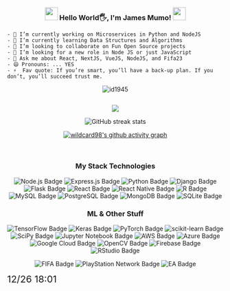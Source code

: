 <div align="center">
  <h3>
    <img src="https://media.giphy.com/media/12oufCB0MyZ1Go/giphy.gif" width="30"/>
    Hello World🖐, I'm James Mumo!
    <img src="https://media.giphy.com/media/12oufCB0MyZ1Go/giphy.gif" width="30"/>
  </h3>
</div>

```
- 🔭 I’m currently working on Microservices in Python and NodeJS
- 🌱 I’m currently learning Data Structures and Algorithms
- 👯 I’m looking to collaborate on Fun Open Source projects
- 🤔 I’m looking for a new role in Node JS or just JavaScript
- 💬 Ask me about React, NextJS, VueJS, NodeJS, and Fifa23
- 😄 Pronouns: ... YES
- ⚡  Fav quote: If you’re smart, you’ll have a back-up plan. If you don’t, you’ll succeed trust me.

```

<div align="center">
<p>

<img src="https://komarev.com/ghpvc/?username=james-mumo" alt="id1945"/> 

</div>

<div align="center" style="display: flex; flex-direction:column;  align-items:center; justify-content:center; margin:0; padding:0px 0px;">

<div align="center; display: flex; flex-direction:row; ">
  

  ![](https://github-readme-stats.vercel.app/api/top-langs/?username=james-mumo&theme=gotham&hide_border=false&include_all_commits=false&count_private=true&layout=compact)
  
  ![GitHub streak stats](https://github-readme-streak-stats.herokuapp.com/?user=james-mumo&theme=gotham)
  

[![wildcard98's github activity graph](https://github-readme-activity-graph.vercel.app/graph?username=james-mumo&hide=css,scss,objective-c,ruby,html&theme=gotham)](https://github.com/ashutosh00710/github-readme-activity-graph)

<br/>

### My Stack Technologies
![Node.js Badge](https://img.shields.io/badge/Node.js-43853D?style=for-the-badge&logo=node.js&logoColor=white)
![Express.js Badge](https://img.shields.io/badge/express.js-%23404d59.svg?style=for-the-badge&logo=express&logoColor=%2361DAFB)
![Python Badge](https://img.shields.io/badge/Python-14354C?style=for-the-badge&logo=python&logoColor=white)
![Django Badge](https://img.shields.io/badge/Django-092E20?style=for-the-badge&logo=django&logoColor=white)
![Flask Badge](https://img.shields.io/badge/Flask-000000?style=for-the-badge&logo=flask&logoColor=white)
![React Badge](https://img.shields.io/badge/React-20232A?style=for-the-badge&logo=react&logoColor=61DAFB)
![React Native Badge](https://img.shields.io/badge/React_Native-20232A?style=for-the-badge&logo=react&logoColor=61DAFB)
![R Badge](https://img.shields.io/badge/R-276DC3?style=for-the-badge&logo=r&logoColor=white)
![MySQL Badge](https://img.shields.io/badge/MySQL-00000F?style=for-the-badge&logo=mysql&logoColor=white)
![PostgreSQL Badge](https://img.shields.io/badge/PostgreSQL-316192?style=for-the-badge&logo=postgresql&logoColor=white)
![MongoDB Badge](https://img.shields.io/badge/MongoDB-4EA94B?style=for-the-badge&logo=mongodb&logoColor=white)
![SQLite Badge](https://img.shields.io/badge/SQLite-07405E?style=for-the-badge&logo=sqlite&logoColor=white)



### ML & Other Stuff
![TensorFlow Badge](https://img.shields.io/badge/TensorFlow-FF6F00?style=for-the-badge&logo=tensorflow&logoColor=white)
![Keras Badge](https://img.shields.io/badge/Keras-%23D00000.svg?style=for-the-badge&logo=Keras&logoColor=white)
![PyTorch Badge](https://img.shields.io/badge/PyTorch-%23EE4C2C.svg?style=for-the-badge&logo=PyTorch&logoColor=white)
![scikit-learn Badge](https://img.shields.io/badge/scikit--learn-%23F7931E.svg?style=for-the-badge&logo=scikit-learn&logoColor=white)
![SciPy Badge](https://img.shields.io/badge/SciPy-%230C55A5.svg?style=for-the-badge&logo=scipy&logoColor=%white)
![Jupyter Notebook Badge](https://img.shields.io/badge/jupyter-%23FA0F00.svg?style=for-the-badge&logo=jupyter&logoColor=white)
![AWS Badge](https://img.shields.io/badge/AWS-%23FF9900.svg?style=for-the-badge&logo=amazon-aws&logoColor=white)
![Azure Badge](https://img.shields.io/badge/azure-%230072C6.svg?style=for-the-badge&logo=microsoftazure&logoColor=white)
![Google Cloud Badge](https://img.shields.io/badge/Google_Cloud-4285F4?style=for-the-badge&logo=google-cloud&logoColor=white)
![OpenCV Badge](https://img.shields.io/badge/opencv-%23white.svg?style=for-the-badge&logo=opencv&logoColor=white)
![Firebase Badge](https://img.shields.io/badge/firebase-%23039BE5.svg?style=for-the-badge&logo=firebase)
![RStudio Badge](https://img.shields.io/badge/RStudio-4285F4?style=for-the-badge&logo=rstudio&logoColor=white)


![FIFA Badge](https://img.shields.io/badge/FIFA-B7312F?style=for-the-badge&logo=fifa&logoColor=white)
![PlayStation Network Badge](https://img.shields.io/badge/PSN-%230070D1.svg?style=for-the-badge&logo=Playstation&logoColor=white)
![EA Badge](https://img.shields.io/badge/ea-%23000000.svg?style=for-the-badge&logo=ea&logoColor=white)


</div>
</div>
<span style="font-size:22px">
  12/26  18:01
</span>



